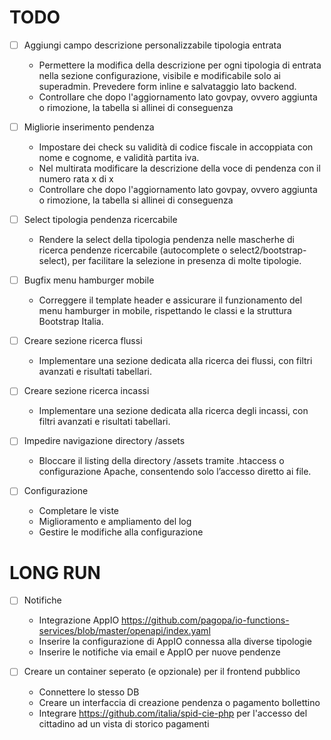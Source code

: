 # TODO

- [ ] Aggiungi campo descrizione personalizzabile tipologia entrata
  - Permettere la modifica della descrizione per ogni tipologia di entrata nella sezione configurazione, visibile e modificabile solo ai superadmin. Prevedere form inline e salvataggio lato backend.
  - Controllare che dopo l'aggiornamento lato govpay, ovvero aggiunta o rimozione, la tabella si allinei di conseguenza

- [ ] Migliorie inserimento pendenza
  - Impostare dei check su validità di codice fiscale in accoppiata con nome e cognome, e validità partita iva.
  - Nel multirata modificare la descrizione della voce di pendenza con il numero rata x di x
  - Controllare che dopo l'aggiornamento lato govpay, ovvero aggiunta o rimozione, la tabella si allinei di conseguenza

- [ ] Select tipologia pendenza ricercabile
  - Rendere la select della tipologia pendenza nelle mascherhe di ricerca pendenze ricercabile (autocomplete o select2/bootstrap-select), per facilitare la selezione in presenza di molte tipologie.

- [ ] Bugfix menu hamburger mobile
  - Correggere il template header e assicurare il funzionamento del menu hamburger in mobile, rispettando le classi e la struttura Bootstrap Italia.

- [ ] Creare sezione ricerca flussi
  - Implementare una sezione dedicata alla ricerca dei flussi, con filtri avanzati e risultati tabellari.

- [ ] Creare sezione ricerca incassi
  - Implementare una sezione dedicata alla ricerca degli incassi, con filtri avanzati e risultati tabellari.

- [ ] Impedire navigazione directory /assets
  - Bloccare il listing della directory /assets tramite .htaccess o configurazione Apache, consentendo solo l’accesso diretto ai file.

- [ ] Configurazione
  - Completare le viste
  - Miglioramento e ampliamento del log
  - Gestire le modifiche alla configurazione

# LONG RUN

- [ ] Notifiche
  - Integrazione AppIO https://github.com/pagopa/io-functions-services/blob/master/openapi/index.yaml
  - Inserire la configurazione di AppIO connessa alla diverse tipologie
  - Inserire le notifiche via email e AppIO per nuove pendenze

- [ ] Creare un container seperato (e opzionale) per il frontend pubblico
  - Connettere lo stesso DB
  - Creare un interfaccia di creazione pendenza o pagamento bollettino
  - Integrare https://github.com/italia/spid-cie-php per l'accesso del cittadino ad un vista di storico pagamenti


